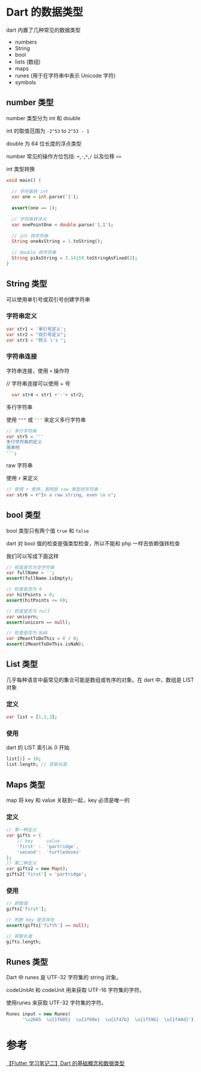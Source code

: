 # Dart 的数据类型

dart 内置了几种常见的数据类型

* numbers
* String
* bool
* lists (数组)
* maps
* runes (用于在字符串中表示 Unicode 字符)
* symbols

## number 类型

number 类型分为 int 和 double

int 的取值范围为 `-2^53` to `2^53 - 1`

double 为 64 位长度的浮点类型

number 常见的操作方位包括: `+`,`-`,`*`,`/` 以及位移 `>>`

int 类型转换

``` dart
void main() {
    
  // 字符串转 int
  var one = int.parse('1');
  
  assert(one == 1);
  
  // 字符串转浮点
  var onePointOne = double.parse('1.1');
  
  // int 转字符串
  String oneAsString = 1.toString();
  
  // double 转字符串
  String piAsString = 3.14159.toStringAsFixed(2);
}
```

## String 类型

可以使用单引号或双引号创建字符串

### 字符串定义
``` dart
var str1 = '单引号定义';  
var str2 = "双引号定义";  
var str3 = "转义 \'s ";
```
### 字符串连接

字符串连接，使用 `+` 操作符

// 字符串连接可以使用 + 号
``` dart
  var str4 = str1 +'-'+ str2;
```
多行字符串

使用 `"""` 或 `'''` 来定义多行字符串

``` dart
// 多行字符串  
var str5 = '''
多行字符串的定义
简单吧
''';
```

raw 字符串

使用 `r` 来定义

``` dart
// 使用 r 修饰，表明是 raw 类型的字符串
var str6 = r"In a raw string, even \n s";
```

## bool 类型

bool 类型只有两个值 `true` 和 `false `

dart 对 bool 值的检查是强类型检查，所以不能和 php 一样去依赖强转检查

我们可以写成下面这样
``` dart
// 检查是否为空字符串
var fullName = '';
assert(fullName.isEmpty);

// 检查是否为 0
var hitPoints = 0;
assert(hitPoints <= 0);

// 检查是否为 null
var unicorn;
assert(unicorn == null);

// 检查是否为 NaN
var iMeantToDoThis = 0 / 0;
assert(iMeantToDoThis.isNaN);
```
## List 类型
几乎每种语言中最常见的集合可能是数组或有序的对象。在 dart 中，数组是 LIST 对象

### 定义
``` dart
var list = [1,2,3];
```
### 使用
dart 的 LIST 索引从 0 开始
``` dart
list[1] = 10;
list.length; // 获取长度
```
## Maps 类型
map 将 key 和 value 关联到一起，key 必须是唯一的

### 定义
``` dart
// 第一种定义
var gifts = {
    // key     value
    'first' :  'partridge',
    'second':  'turtledoves'
};
// 第二种定义
var gifts2 = new Map();
gifts2['first'] = 'partridge';
```
### 使用
``` dart
// 获取值
gifts['first'];

// 判断 key 是否存在
assert(gifts['fifth'] == null);

// 获取长度
gifts.length;
```
## Runes 类型
Dart 中 runes 是 UTF-32 字符集的 string 对象。

codeUnitAt 和 codeUnit 用来获取 UTF-16 字符集的字符。

使用runes 来获取 UTF-32 字符集的字符。

``` dart
Runes input = new Runes(
      '\u2665  \u{1f605}  \u{1f60e}  \u{1f47b}  \u{1f596}  \u{1f44d}');
```

# 参考
[【Flutter 学习笔记二】Dart 的基础概念和数据类型](https://segmentfault.com/a/1190000015719209)
